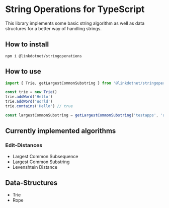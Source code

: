 # String Operations for TypeScript
This library implements some basic string algorithm as well as data structures for a better way of handling strings.

## How to install
`npm i @linkdotnet/stringoperations`

## How to use
```ts
import { Trie, getLargestCommonSubstring } from '@linkdotnet/stringoperations'

const trie = new Trie()
trie.addWord('Hello')
trie.addWord('World')
trie.contains('Hello') // true

const largestCommonSubstring = getLargestCommonSubstring('testapps', 'appicontest') // test
```

## Currently implemented algorithms
### Edit-Distances
 * Largest Common Subsequence
 * Largest Common Substring
 * Levenshtein Distance

## Data-Structures
 * Trie
 * Rope
